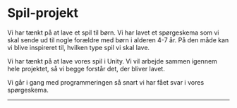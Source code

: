# Spil-projekt


Vi har tænkt på at lave et spil til børn. Vi har lavet et spørgeskema som vi skal sende ud til nogle forældre med børn i alderen 4-7 år. På den måde kan vi blive inspireret til, hvilken type spil vi skal lave. 

Vi har tænkt på at lave vores spil i Unity. Vi vil arbejde sammen igennem hele projektet, så vi begge forstår det, der bliver lavet.

Vi går i gang med programmeringen så snart vi har fået svar i vores spørgeskema.
_________________________


